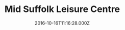 ---
date: 2016-10-16T11:16:28.000Z
title: Mid Suffolk Leisure Centre
latitude: 52.1925134749883
longitude: 0.9804312921251649
url: https://www.everyoneactive.com
category: checkin
---